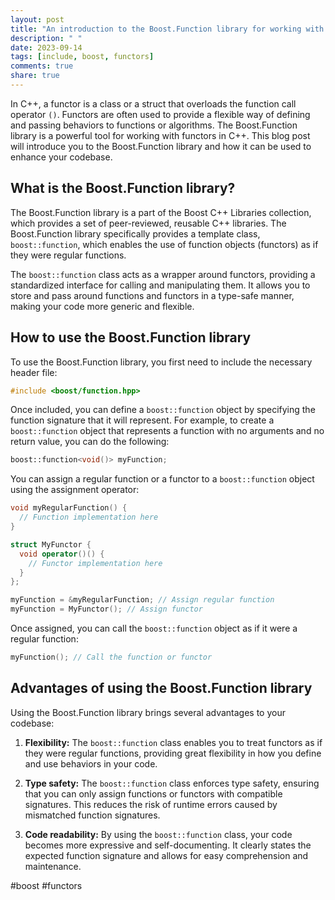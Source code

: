 ```yaml
---
layout: post
title: "An introduction to the Boost.Function library for working with functors in C++"
description: " "
date: 2023-09-14
tags: [include, boost, functors]
comments: true
share: true
---
```


In C++, a functor is a class or a struct that overloads the function call operator `()`. Functors are often used to provide a flexible way of defining and passing behaviors to functions or algorithms. The Boost.Function library is a powerful tool for working with functors in C++. This blog post will introduce you to the Boost.Function library and how it can be used to enhance your codebase.

## What is the Boost.Function library?

The Boost.Function library is a part of the Boost C++ Libraries collection, which provides a set of peer-reviewed, reusable C++ libraries. The Boost.Function library specifically provides a template class, `boost::function`, which enables the use of function objects (functors) as if they were regular functions.

The `boost::function` class acts as a wrapper around functors, providing a standardized interface for calling and manipulating them. It allows you to store and pass around functions and functors in a type-safe manner, making your code more generic and flexible.

## How to use the Boost.Function library

To use the Boost.Function library, you first need to include the necessary header file:

```cpp
#include <boost/function.hpp>
```

Once included, you can define a `boost::function` object by specifying the function signature that it will represent. For example, to create a `boost::function` object that represents a function with no arguments and no return value, you can do the following:

```cpp
boost::function<void()> myFunction;
```

You can assign a regular function or a functor to a `boost::function` object using the assignment operator:

```cpp
void myRegularFunction() {
  // Function implementation here
}

struct MyFunctor {
  void operator()() {
    // Functor implementation here
  }
};

myFunction = &myRegularFunction; // Assign regular function
myFunction = MyFunctor(); // Assign functor
```

Once assigned, you can call the `boost::function` object as if it were a regular function:

```cpp
myFunction(); // Call the function or functor
```

## Advantages of using the Boost.Function library

Using the Boost.Function library brings several advantages to your codebase:

1. **Flexibility:** The `boost::function` class enables you to treat functors as if they were regular functions, providing great flexibility in how you define and use behaviors in your code.

2. **Type safety:** The `boost::function` class enforces type safety, ensuring that you can only assign functions or functors with compatible signatures. This reduces the risk of runtime errors caused by mismatched function signatures.

3. **Code readability:** By using the `boost::function` class, your code becomes more expressive and self-documenting. It clearly states the expected function signature and allows for easy comprehension and maintenance.

#boost #functors